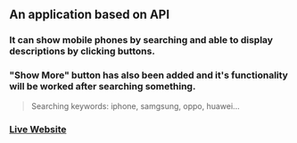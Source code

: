 ## An application based on API

### It can show mobile phones by searching and able to display descriptions by clicking buttons.

### "Show More" button has also been added and it's functionality will be worked after searching something.

> Searching keywords: iphone, samgsung, oppo, huawei...

### [Live Website](https://tanzilamd.github.io/phone-hunter)

